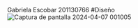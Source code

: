 Gabriela Escobar 201130766
#Diseño
![Captura de pantalla 2024-04-07 001005](https://github.com/gabrielaeescobar/Taller-1-Desarrollo-de-SW/assets/123558557/c8f559f7-87b9-46ca-aa88-2cbc382f4e31)
